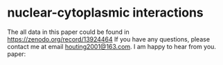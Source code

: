 # nuclear-cytoplasmic interactions
The all data in this paper could be found in https://zenodo.org/record/13924464
If you have any questions, please contact me at email houting2001@163.com. I am happy to hear from you.
paper:
